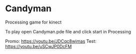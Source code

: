 # Candyman
Processing game for kinect

To play open Candyman.pde file and click start in Processing

Promo: https://youtu.be/JDCqc8wjmas
Test: https://youtu.be/uSCwJP0DcFM
